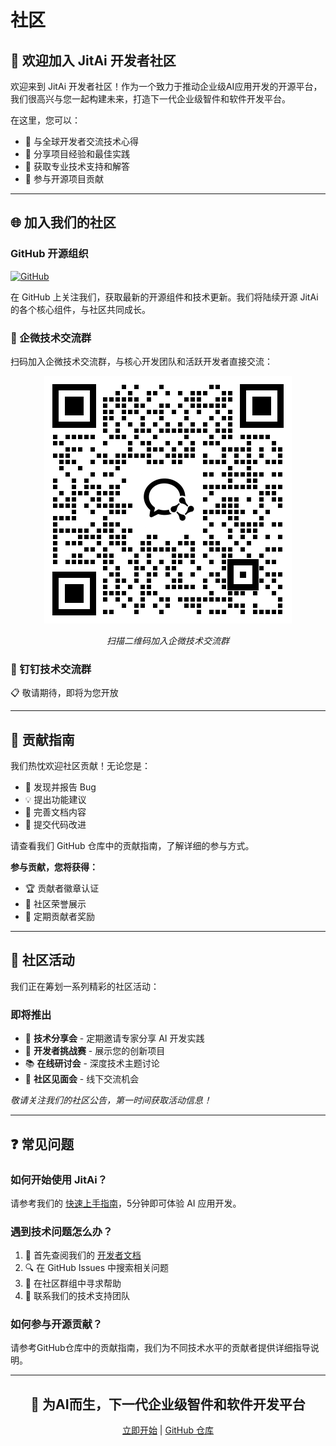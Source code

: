 # 社区

## 🎉 欢迎加入 JitAi 开发者社区

欢迎来到 JitAi 开发者社区！作为一个致力于推动企业级AI应用开发的开源平台，我们很高兴与您一起构建未来，打造下一代企业级智件和软件开发平台。

在这里，您可以：
- 💬 与全球开发者交流技术心得
- 🤝 分享项目经验和最佳实践
- 🚀 获取专业技术支持和解答
- 🌟 参与开源项目贡献

---

## 🌐 加入我们的社区

### GitHub 开源组织
[![GitHub](https://img.shields.io/badge/GitHub-jitai--team-blue?style=for-the-badge&logo=github)](https://github.com/jitai-team)

在 GitHub 上关注我们，获取最新的开源组件和技术更新。我们将陆续开源 JitAi 的各个核心组件，与社区共同成长。

### 💼 企微技术交流群
扫码加入企微技术交流群，与核心开发团队和活跃开发者直接交流：

<div align="center">

![企微技术交流群](./img/qiwei_qrcode.png)

*扫描二维码加入企微技术交流群*

</div>

### 📱 钉钉技术交流群
📋 敬请期待，即将为您开放

---

## 📖 贡献指南

我们热忱欢迎社区贡献！无论您是：
- 🐛 发现并报告 Bug
- 💡 提出功能建议
- 📝 完善文档内容
- 🔧 提交代码改进

请查看我们 GitHub 仓库中的贡献指南，了解详细的参与方式。

**参与贡献，您将获得：**
- 🏆 贡献者徽章认证
- 📢 社区荣誉展示
- 🎁 定期贡献者奖励

---

## 🎊 社区活动

我们正在筹划一系列精彩的社区活动：

### 即将推出
- 🎯 **技术分享会** - 定期邀请专家分享 AI 开发实践
- 🏅 **开发者挑战赛** - 展示您的创新项目
- 📚 **在线研讨会** - 深度技术主题讨论
- 🎉 **社区见面会** - 线下交流机会

*敬请关注我们的社区公告，第一时间获取活动信息！*

---

## ❓ 常见问题

### 如何开始使用 JitAi？
请参考我们的 [快速上手指南](../tutorial/00快速上手/01下载安装.md)，5分钟即可体验 AI 应用开发。

### 遇到技术问题怎么办？
1. 📖 首先查阅我们的 [开发者文档](https://developer.jit.pro)
2. 🔍 在 GitHub Issues 中搜索相关问题
3. 💬 在社区群组中寻求帮助
4. 📧 联系我们的技术支持团队

### 如何参与开源贡献？
请参考GitHub仓库中的贡献指南，我们为不同技术水平的贡献者提供详细指导说明。

---

<div align="center">

## 🚀 为AI而生，下一代企业级智件和软件开发平台


[立即开始](../tutorial/00快速上手/01下载安装.md) | [GitHub 仓库](https://github.com/jitai-team)

</div>

